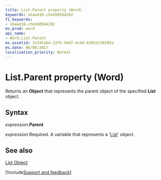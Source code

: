 ```yaml
---
title: List.Parent property (Word)
keywords: vbawd10.chm160564202
f1_keywords:
- vbawd10.chm160564202
ms.prod: word
api_name:
- Word.List.Parent
ms.assetid: 3c545ab4-13f6-94d7-4c4d-63922c58585a
ms.date: 06/08/2017
localization_priority: Normal
---
```



# List.Parent property (Word)

Returns an  **Object** that represents the parent object of the specified **List** object.


## Syntax

_expression_.**Parent**

_expression_ Required. A variable that represents a '[List](Word.List.md)' object.


## See also


[List Object](Word.List.md)

[!include[Support and feedback](~/includes/feedback-boilerplate.md)]
